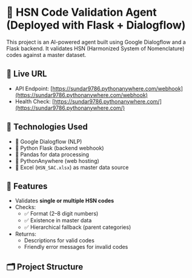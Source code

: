 # 🧠 HSN Code Validation Agent (Deployed with Flask + Dialogflow)

This project is an AI-powered agent built using Google Dialogflow and a Flask backend. It validates HSN (Harmonized System of Nomenclature) codes against a master dataset.

## 🚀 Live URL

- API Endpoint: [https://sundar9786.pythonanywhere.com/webhook](https://sundar9786.pythonanywhere.com/webhook)
- Health Check: [https://sundar9786.pythonanywhere.com/](https://sundar9786.pythonanywhere.com/)

## 🧱 Technologies Used

- 🔹 Google Dialogflow (NLP)
- 🔹 Python Flask (backend webhook)
- 🔹 Pandas for data processing
- 🔹 PythonAnywhere (web hosting)
- 🔹 Excel (`HSN_SAC.xlsx`) as master data source

## 🧠 Features

- Validates **single or multiple HSN codes**
- Checks:
  - ✅ Format (2–8 digit numbers)
  - ✅ Existence in master data
  - ✅ Hierarchical fallback (parent categories)
- Returns:
  - Descriptions for valid codes
  - Friendly error messages for invalid codes

## 🗂️ Project Structure

